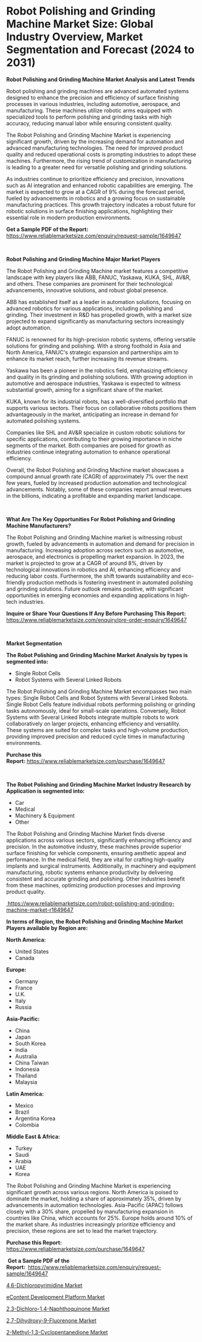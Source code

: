 <p><h1>Robot Polishing and Grinding Machine Market Size: Global Industry Overview, Market Segmentation and Forecast (2024 to 2031)</h1></p><p><strong>Robot Polishing and Grinding Machine Market Analysis and Latest Trends</strong></p>
<p><p>Robot polishing and grinding machines are advanced automated systems designed to enhance the precision and efficiency of surface finishing processes in various industries, including automotive, aerospace, and manufacturing. These machines utilize robotic arms equipped with specialized tools to perform polishing and grinding tasks with high accuracy, reducing manual labor while ensuring consistent quality.</p><p>The Robot Polishing and Grinding Machine Market is experiencing significant growth, driven by the increasing demand for automation and advanced manufacturing technologies. The need for improved product quality and reduced operational costs is prompting industries to adopt these machines. Furthermore, the rising trend of customization in manufacturing is leading to a greater need for versatile polishing and grinding solutions.</p><p>As industries continue to prioritize efficiency and precision, innovations such as AI integration and enhanced robotic capabilities are emerging. The market is expected to grow at a CAGR of 9% during the forecast period, fueled by advancements in robotics and a growing focus on sustainable manufacturing practices. This growth trajectory indicates a robust future for robotic solutions in surface finishing applications, highlighting their essential role in modern production environments.</p></p>
<p><strong>Get a Sample PDF of the Report:&nbsp;</strong> <a href="https://www.reliablemarketsize.com/enquiry/request-sample/1649647?utm_campaign=1568&utm_medium=2&utm_source=Github&utm_content=ia&utm_term=15102024&utm_id=robot-polishing-and-grinding-machine">https://www.reliablemarketsize.com/enquiry/request-sample/1649647</a></p>
<p>&nbsp;</p>
<p><strong>Robot Polishing and Grinding Machine Major Market Players</strong></p>
<p><p>The Robot Polishing and Grinding Machine market features a competitive landscape with key players like ABB, FANUC, Yaskawa, KUKA, SHL, AV&R, and others. These companies are prominent for their technological advancements, innovative solutions, and robust global presence.</p><p>ABB has established itself as a leader in automation solutions, focusing on advanced robotics for various applications, including polishing and grinding. Their investment in R&D has propelled growth, with a market size projected to expand significantly as manufacturing sectors increasingly adopt automation.</p><p>FANUC is renowned for its high-precision robotic systems, offering versatile solutions for grinding and polishing. With a strong foothold in Asia and North America, FANUC's strategic expansion and partnerships aim to enhance its market reach, further increasing its revenue streams.</p><p>Yaskawa has been a pioneer in the robotics field, emphasizing efficiency and quality in its grinding and polishing solutions. With growing adoption in automotive and aerospace industries, Yaskawa is expected to witness substantial growth, aiming for a significant share of the market.</p><p>KUKA, known for its industrial robots, has a well-diversified portfolio that supports various sectors. Their focus on collaborative robots positions them advantageously in the market, anticipating an increase in demand for automated polishing systems.</p><p>Companies like SHL and AV&R specialize in custom robotic solutions for specific applications, contributing to their growing importance in niche segments of the market. Both companies are poised for growth as industries continue integrating automation to enhance operational efficiency.</p><p>Overall, the Robot Polishing and Grinding Machine market showcases a compound annual growth rate (CAGR) of approximately 7% over the next few years, fueled by increased production automation and technological advancements. Notably, some of these companies report annual revenues in the billions, indicating a profitable and expanding market landscape.</p></p>
<p>&nbsp;</p>
<p><strong>What Are The Key Opportunities For Robot Polishing and Grinding Machine Manufacturers?</strong></p>
<p><p>The Robot Polishing and Grinding Machine market is witnessing robust growth, fueled by advancements in automation and demand for precision in manufacturing. Increasing adoption across sectors such as automotive, aerospace, and electronics is propelling market expansion. In 2023, the market is projected to grow at a CAGR of around 8%, driven by technological innovations in robotics and AI, enhancing efficiency and reducing labor costs. Furthermore, the shift towards sustainability and eco-friendly production methods is fostering investment in automated polishing and grinding solutions. Future outlook remains positive, with significant opportunities in emerging economies and expanding applications in high-tech industries.</p></p>
<p><strong>Inquire or Share Your Questions If Any Before Purchasing This Report:</strong> <a href="https://www.reliablemarketsize.com/enquiry/pre-order-enquiry/1649647?utm_campaign=1568&utm_medium=2&utm_source=Github&utm_content=ia&utm_term=15102024&utm_id=robot-polishing-and-grinding-machine">https://www.reliablemarketsize.com/enquiry/pre-order-enquiry/1649647</a></p>
<p>&nbsp;</p>
<p><strong>Market Segmentation</strong></p>
<p><strong>The Robot Polishing and Grinding Machine Market Analysis by types is segmented into:</strong></p>
<p><ul><li>Single Robot Cells</li><li>Robot Systems with Several Linked Robots</li></ul></p>
<p><p>The Robot Polishing and Grinding Machine Market encompasses two main types: Single Robot Cells and Robot Systems with Several Linked Robots. Single Robot Cells feature individual robots performing polishing or grinding tasks autonomously, ideal for small-scale operations. Conversely, Robot Systems with Several Linked Robots integrate multiple robots to work collaboratively on larger projects, enhancing efficiency and versatility. These systems are suited for complex tasks and high-volume production, providing improved precision and reduced cycle times in manufacturing environments.</p></p>
<p><strong>Purchase this Report:&nbsp;</strong><a href="https://www.reliablemarketsize.com/purchase/1649647?utm_campaign=1568&utm_medium=2&utm_source=Github&utm_content=ia&utm_term=15102024&utm_id=robot-polishing-and-grinding-machine">https://www.reliablemarketsize.com/purchase/1649647</a></p>
<p>&nbsp;</p>
<p><strong>The Robot Polishing and Grinding Machine Market Industry Research by Application is segmented into:</strong></p>
<p><ul><li>Car</li><li>Medical</li><li>Machinery & Equipment</li><li>Other</li></ul></p>
<p><p>The Robot Polishing and Grinding Machine Market finds diverse applications across various sectors, significantly enhancing efficiency and precision. In the automotive industry, these machines provide superior surface finishing for vehicle components, ensuring aesthetic appeal and performance. In the medical field, they are vital for crafting high-quality implants and surgical instruments. Additionally, in machinery and equipment manufacturing, robotic systems enhance productivity by delivering consistent and accurate grinding and polishing. Other industries benefit from these machines, optimizing production processes and improving product quality.</p></p>
<p><a href="https://www.reliablemarketsize.com/robot-polishing-and-grinding-machine-market-r1649647?utm_campaign=1568&utm_medium=2&utm_source=Github&utm_content=ia&utm_term=15102024&utm_id=robot-polishing-and-grinding-machine">&nbsp;https://www.reliablemarketsize.com/robot-polishing-and-grinding-machine-market-r1649647</a></p>
<p><strong>In terms of Region, the Robot Polishing and Grinding Machine Market Players available by Region are:</strong></p>
<p>
    <p> <strong> North America: </strong>
        <ul>
            <li>United States</li>
            <li>Canada</li>
        </ul>
        </p> 
    <p> <strong> Europe: </strong>
        <ul>
            <li>Germany</li>
            <li>France</li>
            <li>U.K.</li>
            <li>Italy</li>
            <li>Russia</li>
        </ul>
        </p> 
    <p> <strong> Asia-Pacific: </strong>
        <ul>
            <li>China</li>
            <li>Japan</li>
            <li>South Korea</li>
            <li>India</li>
            <li>Australia</li>
            <li>China Taiwan</li>
            <li>Indonesia</li>
            <li>Thailand</li>
            <li>Malaysia</li>
        </ul>
        </p> 
    <p> <strong> Latin America: </strong>
        <ul>
            <li>Mexico</li>
            <li>Brazil</li>
            <li>Argentina Korea</li>
            <li>Colombia</li>
        </ul>
        </p> 
    <p> <strong> Middle East & Africa: </strong>
        <ul>
            <li>Turkey</li>
            <li>Saudi</li>
            <li>Arabia</li>
            <li>UAE</li>
            <li>Korea</li>
        </ul>
    </p>
    </p>
<p><p>The Robot Polishing and Grinding Machine Market is experiencing significant growth across various regions. North America is poised to dominate the market, holding a share of approximately 35%, driven by advancements in automation technologies. Asia-Pacific (APAC) follows closely with a 30% share, propelled by manufacturing expansion in countries like China, which accounts for 25%. Europe holds around 10% of the market share. As industries increasingly prioritize efficiency and precision, these regions are set to lead the market trajectory.</p></p>
<p><strong>Purchase this Report: </strong><a href="https://www.reliablemarketsize.com/purchase/1649647?utm_campaign=1568&utm_medium=2&utm_source=Github&utm_content=ia&utm_term=15102024&utm_id=robot-polishing-and-grinding-machine">https://www.reliablemarketsize.com/purchase/1649647</a></p>
<p>&nbsp;<strong>Get a Sample PDF of the Report:&nbsp;&nbsp;</strong><a href="https://www.reliablemarketsize.com/enquiry/request-sample/1649647?utm_campaign=1568&utm_medium=2&utm_source=Github&utm_content=ia&utm_term=15102024&utm_id=robot-polishing-and-grinding-machine">https://www.reliablemarketsize.com/enquiry/request-sample/1649647</a></p>
<p><strong></strong></p>
<p><p><a href="https://www.linkedin.com/pulse/global-46-dichloropyrimidine-market-opportunities-challenges2024-cl01f?trk=public_post_embed_feed-article-content&utm_campaign=1568&utm_medium=2&utm_source=Github&utm_content=ia&utm_term=15102024&utm_id=robot-polishing-and-grinding-machine">4,6-Dichloropyrimidine Market</a></p><p><a href="https://github.com/AshrafKhan865/Market-Research-Report-List-1/blob/main/econtent-development-platform-market.md?utm_campaign=1568&utm_medium=2&utm_source=Github&utm_content=ia&utm_term=15102024&utm_id=robot-polishing-and-grinding-machine">eContent Development Platform Market</a></p><p><a href="https://www.linkedin.com/pulse/23-dichloro-14-naphthoquinone-industry-sector-new-technologies-7cbqf?trk=public_post_embed_feed-article-content&utm_campaign=1568&utm_medium=2&utm_source=Github&utm_content=ia&utm_term=15102024&utm_id=robot-polishing-and-grinding-machine">2,3-Dichloro-1,4-Naphthoquinone Market</a></p><p><a href="https://www.linkedin.com/pulse/market-dynamics-future-trends-global-27-dihydroxy-9-fluorenone-kscof?trk=public_post_embed_feed-article-content&utm_campaign=1568&utm_medium=2&utm_source=Github&utm_content=ia&utm_term=15102024&utm_id=robot-polishing-and-grinding-machine">2,7-Dihydroxy-9-Fluorenone Market</a></p><p><a href="https://www.linkedin.com/pulse/strategic-roadmap-success-global-2-methyl-13-cyclopentanedione-3panf?trk=public_post_embed_feed-article-content&utm_campaign=1568&utm_medium=2&utm_source=Github&utm_content=ia&utm_term=15102024&utm_id=robot-polishing-and-grinding-machine">2-Methyl-1,3-Cyclopentanedione Market</a></p></p>